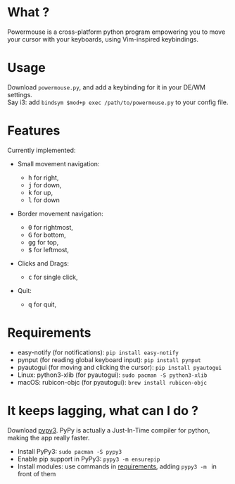 # What ?
Powermouse is a cross-platform python program empowering you to move your cursor with your
keyboards, using Vim-inspired keybindings.

# Usage
Download `powermouse.py`, and add a keybinding for it in your DE/WM settings.  
Say i3: add `bindsym $mod+p exec /path/to/powermouse.py` to your config file.

# Features
Currently implemented:
- Small movement navigation:
    - <kbd>h</kbd> for right,
    - <kbd>j</kbd> for down,
    - <kbd>k</kbd> for up,
    - <kbd>l</kbd> for down

- Border movement navigation:
    - <kbd>0</kbd> for rightmost,
    - <kbd>G</kbd> for bottom,
    - <kbd>gg</kbd> for top,
    - <kbd>$</kbd> for leftmost,

- Clicks and Drags:
    - <kbd>c</kbd> for single click,

- Quit:
    - <kbd>q</kbd> for quit,

# Requirements
- easy-notify (for notifications): `pip install easy-notify`
- pynput (for reading global keyboard input): `pip install pynput`
- pyautogui (for moving and clicking the cursor): `pip install pyautogui`
- Linux: python3-xlib (for pyautogui): `sudo pacman -S python3-xlib`
- macOS: rubicon-objc (for pyautogui): `brew install rubicon-objc`

# It keeps lagging, what can I do ?
Download [pypy3](https://pypy.org). PyPy is actually a Just-In-Time compiler for
python, making the app really faster.
- Install PyPy3: `sudo pacman -S pypy3`
- Enable pip support in PyPy3: `pypy3 -m ensurepip`
- Install modules: use commands in [requirements](#requirements), adding `pypy3
  -m ` in front of them


